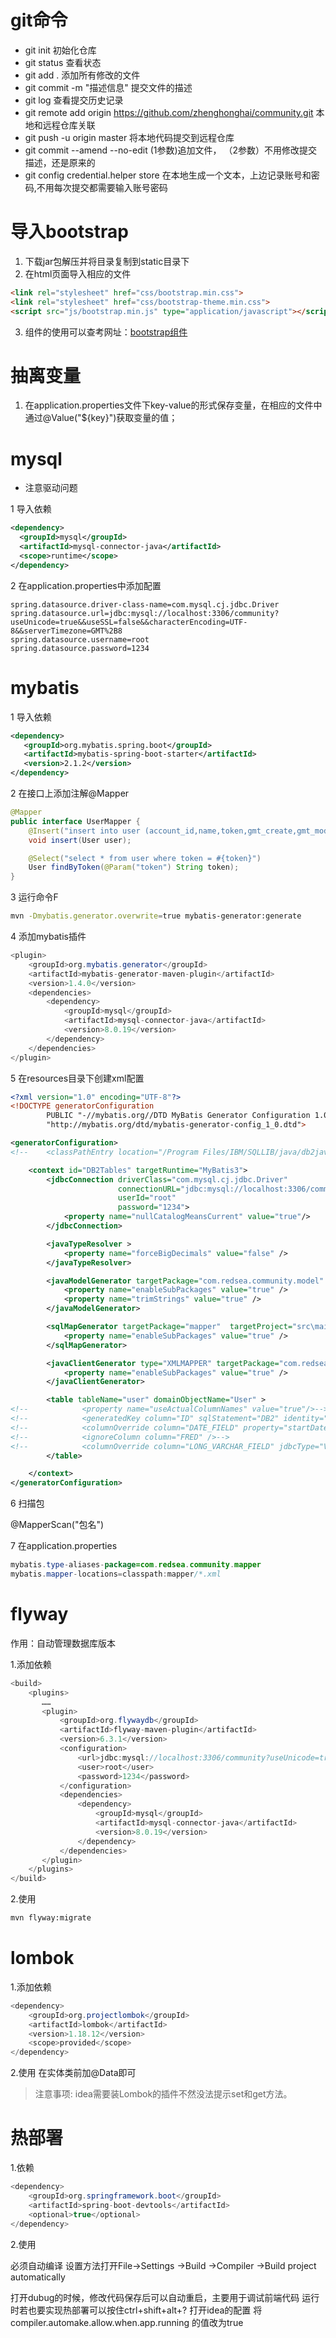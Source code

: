 # git命令
- git init  初始化仓库
- git status    查看状态
- git add .     添加所有修改的文件
- git commit -m "描述信息"  提交文件的描述
- git log   查看提交历史记录
- git remote add origin https://github.com/zhenghonghai/community.git
本地和远程仓库关联
- git push -u origin master     将本地代码提交到远程仓库
- git commit --amend --no-edit  (1参数)追加文件， （2参数）不用修改提交描述，还是原来的
- git config credential.helper store   在本地生成一个文本，上边记录账号和密码,不用每次提交都需要输入账号密码



# 导入bootstrap
1. 下载jar包解压并将目录复制到static目录下
2. 在html页面导入相应的文件
```html
<link rel="stylesheet" href="css/bootstrap.min.css">
<link rel="stylesheet" href="css/bootstrap-theme.min.css">
<script src="js/bootstrap.min.js" type="application/javascript"></script>
```
3. 组件的使用可以查考网址：[bootstrap组件](https://v3.bootcss.com/components/#navbar)

# 抽离变量
1. 在application.properties文件下key-value的形式保存变量，在相应的文件中通过@Value("${key}")获取变量的值；

# mysql
- 注意驱动问题

1 导入依赖
```xml
<dependency>
  <groupId>mysql</groupId>
  <artifactId>mysql-connector-java</artifactId>
  <scope>runtime</scope>
</dependency>
```
2 在application.properties中添加配置 
```text
spring.datasource.driver-class-name=com.mysql.cj.jdbc.Driver
spring.datasource.url=jdbc:mysql://localhost:3306/community?useUnicode=true&&useSSL=false&&characterEncoding=UTF-8&&serverTimezone=GMT%2B8
spring.datasource.username=root
spring.datasource.password=1234
```

# mybatis
1 导入依赖
```xml
<dependency>
   <groupId>org.mybatis.spring.boot</groupId>
   <artifactId>mybatis-spring-boot-starter</artifactId>
   <version>2.1.2</version>
</dependency>
```
2 在接口上添加注解@Mapper
```java
@Mapper
public interface UserMapper {
    @Insert("insert into user (account_id,name,token,gmt_create,gmt_modified) values (#{accountId},#{name},#{token},#{gmtCreate},#{gmtModified})")
    void insert(User user);

    @Select("select * from user where token = #{token}")
    User findByToken(@Param("token") String token);
}
```

3 运行命令F
```bash
mvn -Dmybatis.generator.overwrite=true mybatis-generator:generate
```
4 添加mybatis插件
```java
<plugin>
    <groupId>org.mybatis.generator</groupId>
    <artifactId>mybatis-generator-maven-plugin</artifactId>
    <version>1.4.0</version>
    <dependencies>
        <dependency>
            <groupId>mysql</groupId>
            <artifactId>mysql-connector-java</artifactId>
            <version>8.0.19</version>
        </dependency>
    </dependencies>
</plugin>
```
5 在resources目录下创建xml配置
```xml
<?xml version="1.0" encoding="UTF-8"?>
<!DOCTYPE generatorConfiguration
        PUBLIC "-//mybatis.org//DTD MyBatis Generator Configuration 1.0//EN"
        "http://mybatis.org/dtd/mybatis-generator-config_1_0.dtd">

<generatorConfiguration>
<!--    <classPathEntry location="/Program Files/IBM/SQLLIB/java/db2java.zip" />-->

    <context id="DB2Tables" targetRuntime="MyBatis3">
        <jdbcConnection driverClass="com.mysql.cj.jdbc.Driver"
                        connectionURL="jdbc:mysql://localhost:3306/community?useUnicode=true&amp;useSSL=false&amp;characterEncoding=UTF-8&amp;serverTimezone=GMT%2B8"
                        userId="root"
                        password="1234">
            <property name="nullCatalogMeansCurrent" value="true"/>
        </jdbcConnection>

        <javaTypeResolver >
            <property name="forceBigDecimals" value="false" />
        </javaTypeResolver>

        <javaModelGenerator targetPackage="com.redsea.community.model" targetProject="src\main\java">
            <property name="enableSubPackages" value="true" />
            <property name="trimStrings" value="true" />
        </javaModelGenerator>

        <sqlMapGenerator targetPackage="mapper"  targetProject="src\main\resources">
            <property name="enableSubPackages" value="true" />
        </sqlMapGenerator>

        <javaClientGenerator type="XMLMAPPER" targetPackage="com.redsea.community.mapper"  targetProject="src\main\java">
            <property name="enableSubPackages" value="true" />
        </javaClientGenerator>

        <table tableName="user" domainObjectName="User" >
<!--            <property name="useActualColumnNames" value="true"/>-->
<!--            <generatedKey column="ID" sqlStatement="DB2" identity="true" />-->
<!--            <columnOverride column="DATE_FIELD" property="startDate" />-->
<!--            <ignoreColumn column="FRED" />-->
<!--            <columnOverride column="LONG_VARCHAR_FIELD" jdbcType="VARCHAR" />-->
        </table>

    </context>
</generatorConfiguration>
```
6 扫描包

@MapperScan("包名")

7 在application.properties
```java
mybatis.type-aliases-package=com.redsea.community.mapper
mybatis.mapper-locations=classpath:mapper/*.xml
```

# flyway
作用：自动管理数据库版本

1.添加依赖
```java
<build>
    <plugins>
       ……
       <plugin>
           <groupId>org.flywaydb</groupId>
           <artifactId>flyway-maven-plugin</artifactId>
           <version>6.3.1</version>
           <configuration>
               <url>jdbc:mysql://localhost:3306/community?useUnicode=true&amp;useSSL=false&amp;characterEncoding=UTF-8&amp;serverTimezone=GMT%2B8</url>
               <user>root</user>
               <password>1234</password>
           </configuration>
           <dependencies>
               <dependency>
                   <groupId>mysql</groupId>
                   <artifactId>mysql-connector-java</artifactId>
                   <version>8.0.19</version>
               </dependency>
           </dependencies>
       </plugin>
    </plugins>
</build>
```
2.使用
```bash
mvn flyway:migrate
``` 

# lombok
1.添加依赖
```java
<dependency>
    <groupId>org.projectlombok</groupId>
    <artifactId>lombok</artifactId>
    <version>1.18.12</version>
    <scope>provided</scope>
</dependency>
```
2.使用
在实体类前加@Data即可

>注意事项: idea需要装Lombok的插件不然没法提示set和get方法。

# 热部署
1.依赖
```java
<dependency>
    <groupId>org.springframework.boot</groupId>
    <artifactId>spring-boot-devtools</artifactId>
    <optional>true</optional>
</dependency>
```
2.使用

必须自动编译
设置方法打开File->Settings ->Build ->Compiler ->Build project automatically

打开dubug的时候，修改代码保存后可以自动重启，主要用于调试前端代码
运行时若也要实现热部署可以按住ctrl+shift+alt+? 打开idea的配置
将compiler.automake.allow.when.app.running 的值改为true
